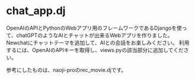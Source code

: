 # chat_app.dj
OpenAIのAPIとPythonのWebアプリ用のフレームワークであるDjangoを使って、chatGPTのようなAIとチャットが出来るWebアプリを作りました。
Newchatにチャットテーマを追加して、AIとの会話をお楽しみください。
利用するには、OpenAIのAPIキーを取得し、views.pyの該当部分に追加してください。

参考にしたものは、naoji-proのrec_movie.djです。
